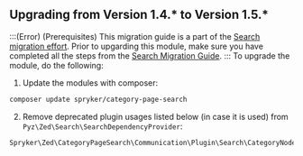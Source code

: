 ## Upgrading from Version 1.4.* to Version 1.5.*
:::(Error) (Prerequisites)
This migration guide is a part of the [Search migration effort](https://documentation.spryker.com/docs/en/en/search-migration-concept). Prior to upgarding this module, make sure you have completed all the steps from the [Search Migration Guide](https://documentation.spryker.com/docs/en/en/mg-search#upgrading-from-version-8-9---to-version-8-10--). 
:::
To upgrade the module, do the following:
1. Update the modules with composer:
```Bash
composer update spryker/category-page-search
```
2. Remove deprecated plugin usages listed below (in case it is used) from `Pyz\Zed\Search\SearchDependencyProvider`:
```Bash
Spryker\Zed\CategoryPageSearch\Communication\Plugin\Search\CategoryNodeDataPageMapBuilder
```